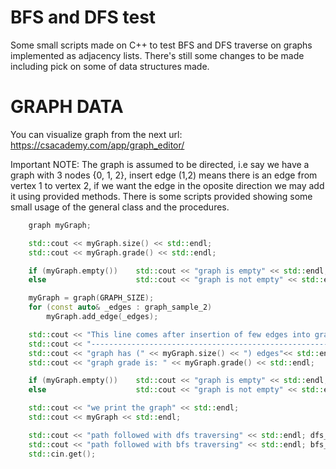 # BFS and DFS test
Some small scripts made on C++ to test BFS and DFS traverse on 
graphs implemented as adjacency lists. There's still some changes to be made
including pick on some of data structures made.

# GRAPH DATA
You can visualize graph from the next url:
https://csacademy.com/app/graph_editor/

Important NOTE: The graph is assumed to be directed, i.e say
we have a graph with 3 nodes {0, 1, 2}, insert edge (1,2)
means there is an edge from vertex 1 to vertex 2, if we want the 
edge in the oposite direction we may add it using provided methods.
There is some scripts provided showing some small usage of the 
general class and the procedures.

```cc
    graph myGraph;

    std::cout << myGraph.size() << std::endl;
    std::cout << myGraph.grade() << std::endl;

    if (myGraph.empty())    std::cout << "graph is empty" << std::endl;
    else                    std::cout << "graph is not empty" << std::endl;

    myGraph = graph(GRAPH_SIZE);
    for (const auto& _edges : graph_sample_2)
        myGraph.add_edge(_edges);

    std::cout << "This line comes after insertion of few edges into graph" << std::endl;
    std::cout << "-------------------------------------------------------" << std::endl;
    std::cout << "graph has (" << myGraph.size() << ") edges"<< std::endl;
    std::cout << "graph grade is: " << myGraph.grade() << std::endl;

    if (myGraph.empty())    std::cout << "graph is empty" << std::endl;
    else                    std::cout << "graph is not empty" << std::endl;

    std::cout << "we print the graph" << std::endl;
    std::cout << myGraph << std::endl;

    std::cout << "path followed with dfs traversing" << std::endl; dfs_path(myGraph); std::cout << std::endl;
    std::cout << "path followed with bfs traversing" << std::endl; bfs_path(myGraph);
    std::cin.get();
```


